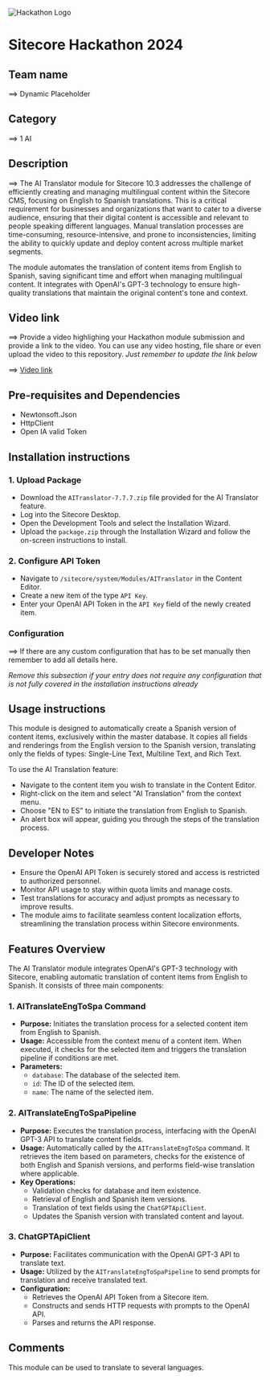 ![Hackathon Logo](docs/images/hackathon.png?raw=true "Hackathon Logo")
# Sitecore Hackathon 2024

## Team name
⟹ Dynamic Placeholder

## Category
⟹ 1 AI

## Description
⟹ The AI Translator module for Sitecore 10.3 addresses the challenge of efficiently creating and managing multilingual content within the Sitecore CMS, focusing on English to Spanish translations. This is a critical requirement for businesses and organizations that want to cater to a diverse audience, ensuring that their digital content is accessible and relevant to people speaking different languages. Manual translation processes are time-consuming, resource-intensive, and prone to inconsistencies, limiting the ability to quickly update and deploy content across multiple market segments.

The module automates the translation of content items from English to Spanish, saving significant time and effort when managing multilingual content. It integrates with OpenAI's GPT-3 technology to ensure high-quality translations that maintain the original content's tone and context.



## Video link
⟹ Provide a video highlighing your Hackathon module submission and provide a link to the video. You can use any video hosting, file share or even upload the video to this repository. _Just remember to update the link below_

⟹ [Video link](https://youtu.be/mbWWG6yUkhg)



## Pre-requisites and Dependencies
- Newtonsoft.Json
- HttpClient
- Open IA valid Token


## Installation instructions
### 1. Upload Package

- Download the `AITranslator-7.7.7.zip` file provided for the AI Translator feature.
- Log into the Sitecore Desktop.
- Open the Development Tools and select the Installation Wizard.
- Upload the `package.zip` through the Installation Wizard and follow the on-screen instructions to install.

### 2. Configure API Token

- Navigate to `/sitecore/system/Modules/AITranslator` in the Content Editor.
- Create a new item of the type `API Key`.
- Enter your OpenAI API Token in the `API Key` field of the newly created item.

### Configuration
⟹ If there are any custom configuration that has to be set manually then remember to add all details here.

_Remove this subsection if your entry does not require any configuration that is not fully covered in the installation instructions already_

## Usage instructions
This module is designed to automatically create a Spanish version of content items, exclusively within the master database. It copies all fields and renderings from the English version to the Spanish version, translating only the fields of types: Single-Line Text, Multiline Text, and Rich Text.

To use the AI Translation feature:

- Navigate to the content item you wish to translate in the Content Editor.
- Right-click on the item and select "AI Translation" from the context menu.
- Choose "EN to ES" to initiate the translation from English to Spanish.
- An alert box will appear, guiding you through the steps of the translation process.

## Developer Notes

- Ensure the OpenAI API Token is securely stored and access is restricted to authorized personnel.
- Monitor API usage to stay within quota limits and manage costs.
- Test translations for accuracy and adjust prompts as necessary to improve results.
- The module aims to facilitate seamless content localization efforts, streamlining the translation process within Sitecore environments.

## Features Overview

The AI Translator module integrates OpenAI's GPT-3 technology with Sitecore, enabling automatic translation of content items from English to Spanish. It consists of three main components:

### 1. AITranslateEngToSpa Command

- **Purpose:** Initiates the translation process for a selected content item from English to Spanish.
- **Usage:** Accessible from the context menu of a content item. When executed, it checks for the selected item and triggers the translation pipeline if conditions are met.
- **Parameters:**
  - `database`: The database of the selected item.
  - `id`: The ID of the selected item.
  - `name`: The name of the selected item.

### 2. AITranslateEngToSpaPipeline

- **Purpose:** Executes the translation process, interfacing with the OpenAI GPT-3 API to translate content fields.
- **Usage:** Automatically called by the `AITranslateEngToSpa` command. It retrieves the item based on parameters, checks for the existence of both English and Spanish versions, and performs field-wise translation where applicable.
- **Key Operations:**
  - Validation checks for database and item existence.
  - Retrieval of English and Spanish item versions.
  - Translation of text fields using the `ChatGPTApiClient`.
  - Updates the Spanish version with translated content and layout.

### 3. ChatGPTApiClient

- **Purpose:** Facilitates communication with the OpenAI GPT-3 API to translate text.
- **Usage:** Utilized by the `AITranslateEngToSpaPipeline` to send prompts for translation and receive translated text.
- **Configuration:**
  - Retrieves the OpenAI API Token from a Sitecore item.
  - Constructs and sends HTTP requests with prompts to the OpenAI API.
  - Parses and returns the API response.

## Comments
This module can be used to translate to several languages.
